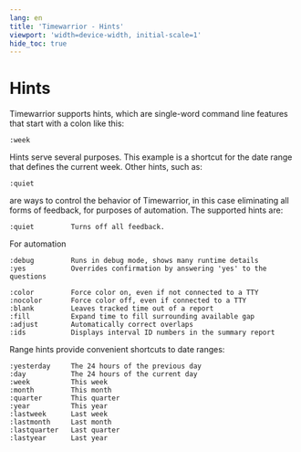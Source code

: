 ```yaml
---
lang: en
title: 'Timewarrior - Hints'
viewport: 'width=device-width, initial-scale=1'
hide_toc: true
---
```


# Hints

Timewarrior supports hints, which are single-word command line features that start with a colon like this:

    :week

Hints serve several purposes.
This example is a shortcut for the date range that defines the current week.
Other hints, such as:

    :quiet

are ways to control the behavior of Timewarrior, in this case eliminating all forms of feedback, for purposes of automation.
The supported hints are:

    :quiet         Turns off all feedback.

For automation

    :debug         Runs in debug mode, shows many runtime details
    :yes           Overrides confirmation by answering 'yes' to the questions

    :color         Force color on, even if not connected to a TTY
    :nocolor       Force color off, even if connected to a TTY
    :blank         Leaves tracked time out of a report
    :fill          Expand time to fill surrounding available gap
    :adjust        Automatically correct overlaps
    :ids           Displays interval ID numbers in the summary report

Range hints provide convenient shortcuts to date ranges:

    :yesterday     The 24 hours of the previous day
    :day           The 24 hours of the current day
    :week          This week
    :month         This month
    :quarter       This quarter
    :year          This year
    :lastweek      Last week
    :lastmonth     Last month
    :lastquarter   Last quarter
    :lastyear      Last year
